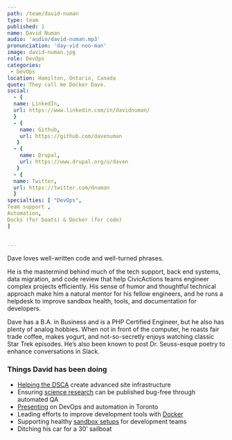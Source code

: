 ```yaml
---
path: /team/david-numan
type: team
published: 1
name: David Numan
audio: 'audio/david-numan.mp3'
pronunciation: 'day-vid noo-man'
image: david-numan.jpg
role: DevOps
categories: 
 - DevOps
location: Hamilton, Ontario, Canada
quote: They call me Docker Dave.
social: 
  - {
  name: LinkedIn,
  url: https://www.linkedin.com/in/davidnuman/
  }
  - {
    name: Github,
    url: https://github.com/davenuman
   }
  - {
    name: Drupal,
    url: https://www.drupal.org/u/daven
   }
  - {
  name: Twitter,
  url: https://twitter.com/dnuman
  }  
specialties: [ "DevOps",
Team support ,
Automation,
Docks (for boats) & Docker (for code)
]

  
---
```


Dave loves well-written code and well-turned phrases.

He is the mastermind behind much of the tech support, back end systems, data migration, and code review that help CivicActions teams engineer complex projects efficiently. His sense of humor and thoughtful technical approach make him a natural mentor for his fellow engineers, and he runs a helpdesk to improve sandbox health, tools, and documentation for developers.

Dave has a B.A. in Business and is a PHP Certified Engineer, but he also has plenty of analog hobbies. When not in front of the computer, he roasts fair trade coffee, makes yogurt, and not-so-secretly enjoys watching classic Star Trek episodes. He’s also been known to post Dr. Seuss-esque poetry to enhance conversations in Slack.




### Things David has been doing
* [Helping the DSCA](https://civicactions.com/case-study/globalnet) create advanced site infrastructure
* Ensuring [science research](https://nsf.gov/) can be published bug-free through automated QA
* [Presenting](https://www.devopsdays.org/events/2017-toronto/program/david-numan/) on DevOps and automation in Toronto
* Leading efforts to improve development tools with [Docker](https://www.docker.com/)
* Supporting healthy [sandbox setups](https://civicactions-handbook.readthedocs.io/en/latest/05-engineering/systems-sandboxes/) for development teams
* Ditching his car for a 30’ sailboat




